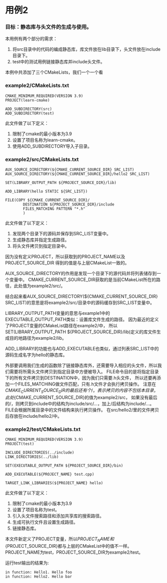 # 用例2

### 目标：静态库与头文件的生成与使用。

本用例有两个部分的需求：
1. 将src目录中的代码的编成静态库，库文件放在lib目录下，头文件放在include目录下。
2. test中的测试用例链接静态库并include头文件。


本例中共添加了三个CMakeLists，我们一个一个看

### example2/CMakeLists.txt
```
CMAKE_MINIMUM_REQUIRED(VERSION 3.9)
PROJECT(learn-cmake)

ADD_SUBDIRECTORY(src)
ADD_SUBDIRECTORY(test)
``` 
此文件做了以下定义：
1. 限制了cmake的最小版本为3.9
2. 设置了项目名称为learn-cmake。
3. 使用ADD_SUBDIRECTORY导入子目录。

### example2/src/CMakeLists.txt
```
AUX_SOURCE_DIRECTORY(${CMAKE_CURRENT_SOURCE_DIR} SRC_LIST)
AUX_SOURCE_DIRECTORY(${CMAKE_CURRENT_SOURCE_DIR}/hello2 SRC_LIST)

SET(LIBRARY_OUTPUT_PATH ${PROJECT_SOURCE_DIR}/lib)

ADD_LIBRARY(hello STATIC ${SRC_LIST})

FILE(COPY ${CMAKE_CURRENT_SOURCE_DIR}/
        DESTINATION ${PROJECT_SOURCE_DIR}/include
        FILES_MATCHING PATTERN "*.h"
        )
```
此文件做了以下定义：
1. 发现两个目录下的源码并保存到SRC_LIST变量中。
2. 生成静态库并指定生成路径。
3. 将头文件拷贝到指定目录中。

因为没有定义PROJECT，所以获取到的PROJECT_NAME以及PROJECT_SOURCE_DIR
得到的值是与上层CMakeList一致的。

AUX_SOURCE_DIRECTORY的作用是发现一个目录下的源代码并将列表储存到一个变量中。
CMAKE_CURRENT_SOURCE_DIR获取的是当前CMakeList所在的路径，此处值为example2/src/。

结合起来看AUX_SOURCE_DIRECTORY(${CMAKE_CURRENT_SOURCE_DIR} SRC_LIST)的意思是将example2/src/目录中的源码缓存到SRC_LIST变量中。

LIBRARY_OUTPUT_PATH变量的意思与example1中的EXECUTABLE_OUTPUT_PATH类似：设置库文件生成的路径。
因为最近的定义了PROJECT变量的CMakeList路径在example2/中，
所以SET(LIBRARY_OUTPUT_PATH ${PROJECT_SOURCE_DIR}/lib)定义的库文件生成目的地路径为example2/lib。

ADD_LIBRARY的功能也与ADD_EXECUTABLE也类似，通过列表SRC_LIST中的源码生成名字为hello的静态库。

外部要调用我们生成的函数除了链接静态库外，还需要导入相应的头文件，所以我们需要将所需头文件拷贝到指定目录中方便被导入。
FILE命令目的是将指定目录下的所有文件拷贝到DESTINATION中，因为我们只需要.h头文件，
所以还要再添加一个FILES_MATCHING做文件匹配，只有.h文件才会执行拷贝操作。
注意在${CMAKE_CURRENT_SOURCE_DIR}的最后还有个/，表示拷贝的内容不包括本目录，此处${CMAKE_CURRENT_SOURCE_DIR}的值为example2/src，
如果没有最后的/，则拷贝到include中的结构为include/src/...，加上/后结构为include/...。FILE会根据所属目录中的文件结构来执行拷贝操作。
在src/hello2/里的文件拷贝后存放在include/hello2/中。


### example2/test/CMakeLists.txt
```
CMAKE_MINIMUM_REQUIRED(VERSION 3.9)
PROJECT(test)

INCLUDE_DIRECTORIES(../include)
LINK_DIRECTORIES(../lib)

SET(EXECUTABLE_OUTPUT_PATH ${PROJECT_SOURCE_DIR}/bin)

ADD_EXECUTABLE(${PROJECT_NAME} test.cpp)

TARGET_LINK_LIBRARIES(${PROJECT_NAME} hello)
```
此文件做了以下定义：
1. 限制了cmake的最小版本为3.9
2. 设置了项目名称为test。
3. 引入头文件搜索路径和添加共享库的搜索路径。
4. 生成可执行文件且设置生成路径。
5. 链接静态库。

本文件新定义了PROJECT变量，所以${PROJECT_NAME}和${PROJECT_SOURCE_DIR}都与上层的CMakeList中的值不一样。
PROJECT_NAME为test，PROJECT_SOURCE_DIR为example2/test。

运行test输出的结果为:
````
in function: Hello1. Hello foo
in function: Hello2. Hello bar
````
